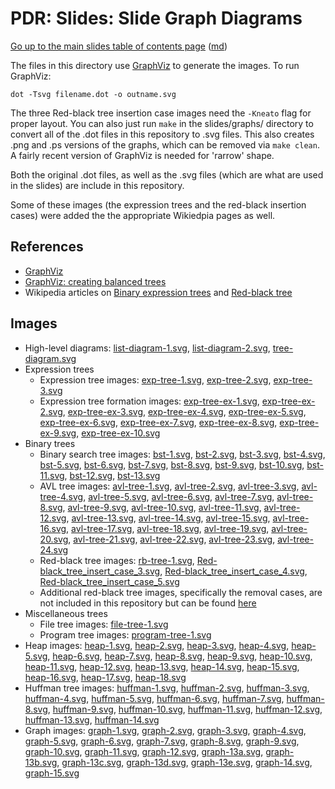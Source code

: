 PDR: Slides: Slide Graph Diagrams
=================================

[Go up to the main slides table of contents page](../index.html) ([md](../index.md))

The files in this directory use [GraphViz](http://www.graphviz.org/) to generate the images.  To run GraphViz:

```
dot -Tsvg filename.dot -o outname.svg
```

The three Red-black tree insertion case images need the `-Kneato` flag for proper layout.  You can also just run `make` in the slides/graphs/ directory to convert all of the .dot files in this repository to .svg files.  This also creates .png and .ps versions of the graphs, which can be removed via `make clean`.  A fairly recent version of GraphViz is needed for 'rarrow' shape.

Both the original .dot files, as well as the .svg files (which are what are used in the slides) are include in this repository.

Some of these images (the expression trees and the red-black insertion cases) were added the the appropriate Wikiedpia pages as well.

References
----------

- [GraphViz](http://www.graphviz.org/)
- [GraphViz: creating balanced trees](http://www.graphviz.org/content/FaqBalanceTree)
- Wikipedia articles on [Binary expression trees](https://en.wikipedia.org/wiki/Binary_expression_tree) and [Red-black tree](https://en.wikipedia.org/wiki/Red%E2%80%93black_tree)


Images
------

- High-level diagrams: [list-diagram-1.svg](list-diagram-1.svg), [list-diagram-2.svg](list-diagram-2.svg), [tree-diagram.svg](tree-diagram.svg)
- Expression trees
  - Expression tree images: [exp-tree-1.svg](exp-tree-1.svg), [exp-tree-2.svg](exp-tree-2.svg), [exp-tree-3.svg](exp-tree-3.svg)
  - Expression tree formation images: [exp-tree-ex-1.svg](exp-tree-ex-1.svg), [exp-tree-ex-2.svg](exp-tree-ex-2.svg), [exp-tree-ex-3.svg](exp-tree-ex-3.svg), [exp-tree-ex-4.svg](exp-tree-ex-4.svg), [exp-tree-ex-5.svg](exp-tree-ex-5.svg), [exp-tree-ex-6.svg](exp-tree-ex-6.svg), [exp-tree-ex-7.svg](exp-tree-ex-7.svg), [exp-tree-ex-8.svg](exp-tree-ex-8.svg), [exp-tree-ex-9.svg](exp-tree-ex-9.svg), [exp-tree-ex-10.svg](exp-tree-ex-10.svg)
- Binary trees
  - Binary search tree images: [bst-1.svg](bst-1.svg), [bst-2.svg](bst-2.svg), [bst-3.svg](bst-3.svg), [bst-4.svg](bst-4.svg), [bst-5.svg](bst-5.svg), [bst-6.svg](bst-6.svg), [bst-7.svg](bst-7.svg), [bst-8.svg](bst-8.svg), [bst-9.svg](bst-9.svg), [bst-10.svg](bst-10.svg), [bst-11.svg](bst-11.svg), [bst-12.svg](bst-12.svg), [bst-13.svg](bst-13.svg)
  - AVL tree images: [avl-tree-1.svg](avl-tree-1.svg), [avl-tree-2.svg](avl-tree-2.svg), [avl-tree-3.svg](avl-tree-3.svg), [avl-tree-4.svg](avl-tree-4.svg), [avl-tree-5.svg](avl-tree-5.svg), [avl-tree-6.svg](avl-tree-6.svg), [avl-tree-7.svg](avl-tree-7.svg), [avl-tree-8.svg](avl-tree-8.svg), [avl-tree-9.svg](avl-tree-9.svg), [avl-tree-10.svg](avl-tree-10.svg), [avl-tree-11.svg](avl-tree-11.svg), [avl-tree-12.svg](avl-tree-12.svg), [avl-tree-13.svg](avl-tree-13.svg), [avl-tree-14.svg](avl-tree-14.svg), [avl-tree-15.svg](avl-tree-15.svg), [avl-tree-16.svg](avl-tree-16.svg), [avl-tree-17.svg](avl-tree-17.svg), [avl-tree-18.svg](avl-tree-18.svg), [avl-tree-19.svg](avl-tree-19.svg), [avl-tree-20.svg](avl-tree-20.svg), [avl-tree-21.svg](avl-tree-21.svg), [avl-tree-22.svg](avl-tree-22.svg), [avl-tree-23.svg](avl-tree-23.svg), [avl-tree-24.svg](avl-tree-24.svg)
  - Red-black tree images: [rb-tree-1.svg](rb-tree-1.svg), [Red-black_tree_insert_case_3.svg](Red-black_tree_insert_case_3.svg), [Red-black_tree_insert_case_4.svg](Red-black_tree_insert_case_4.svg), [Red-black_tree_insert_case_5.svg](Red-black_tree_insert_case_5.svg)
  - Additional red-black tree images, specifically the removal cases, are not included in this repository but can be found [here](https://github.com/aaronbloomfield/wikipedia)
- Miscellaneous trees
  - File tree images: [file-tree-1.svg](file-tree-1.svg)
  - Program tree images: [program-tree-1.svg](program-tree-1.svg)
- Heap images: [heap-1.svg](heap-1.svg), [heap-2.svg](heap-2.svg), [heap-3.svg](heap-3.svg), [heap-4.svg](heap-4.svg), [heap-5.svg](heap-5.svg), [heap-6.svg](heap-6.svg), [heap-7.svg](heap-7.svg), [heap-8.svg](heap-8.svg), [heap-9.svg](heap-9.svg), [heap-10.svg](heap-10.svg), [heap-11.svg](heap-11.svg), [heap-12.svg](heap-12.svg), [heap-13.svg](heap-13.svg), [heap-14.svg](heap-14.svg), [heap-15.svg](heap-15.svg), [heap-16.svg](heap-16.svg), [heap-17.svg](heap-17.svg), [heap-18.svg](heap-18.svg)
- Huffman tree images: [huffman-1.svg](huffman-1.svg), [huffman-2.svg](huffman-2.svg), [huffman-3.svg](huffman-3.svg), [huffman-4.svg](huffman-4.svg), [huffman-5.svg](huffman-5.svg), [huffman-6.svg](huffman-6.svg), [huffman-7.svg](huffman-7.svg), [huffman-8.svg](huffman-8.svg), [huffman-9.svg](huffman-9.svg), [huffman-10.svg](huffman-10.svg), [huffman-11.svg](huffman-11.svg), [huffman-12.svg](huffman-12.svg), [huffman-13.svg](huffman-13.svg), [huffman-14.svg](huffman-14.svg)
- Graph images: [graph-1.svg](graph-1.svg), [graph-2.svg](graph-2.svg), [graph-3.svg](graph-3.svg), [graph-4.svg](graph-4.svg), [graph-5.svg](graph-5.svg), [graph-6.svg](graph-6.svg), [graph-7.svg](graph-7.svg), [graph-8.svg](graph-8.svg), [graph-9.svg](graph-9.svg), [graph-10.svg](graph-10.svg), [graph-11.svg](graph-11.svg), [graph-12.svg](graph-12.svg), [graph-13a.svg](graph-13a.svg), [graph-13b.svg](graph-13b.svg), [graph-13c.svg](graph-13c.svg), [graph-13d.svg](graph-13d.svg), [graph-13e.svg](graph-13e.svg), [graph-14.svg](graph-14.svg), [graph-15.svg](graph-15.svg)
